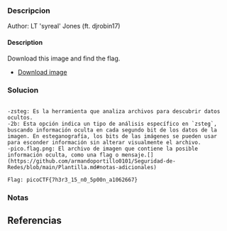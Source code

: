 
### Descripcion

Author: LT 'syreal' Jones (ft. djrobin17)

#### Description

Download this image and find the flag.

- [Download image](https://artifacts.picoctf.net/c/216/pico.flag.png)

### Solucion

```

-zsteg: Es la herramienta que analiza archivos para descubrir datos ocultos.
-2b: Esta opción indica un tipo de análisis específico en `zsteg`, buscando información oculta en cada segundo bit de los datos de la imagen. En esteganografía, los bits de las imágenes se pueden usar para esconder información sin alterar visualmente el archivo.
-pico.flag.png: El archivo de imagen que contiene la posible información oculta, como una flag o mensaje.[](https://github.com/armandoportillo0101/Seguridad-de-Redes/blob/main/Plantilla.md#notas-adicionales)
  
Flag: picoCTF{7h3r3_15_n0_5p00n_a1062667}

```

### Notas



## Referencias